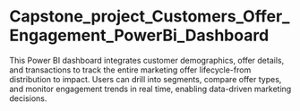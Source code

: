 # Capstone_project_Customers_Offer_Engagement_PowerBi_Dashboard
This Power BI dashboard integrates customer demographics, offer details, and transactions to track the entire marketing offer lifecycle-from distribution to impact. Users can drill into segments, compare offer types, and monitor engagement trends in real time, enabling data-driven marketing decisions.
